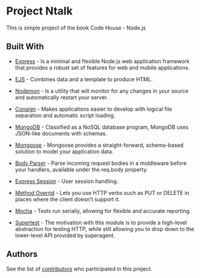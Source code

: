 # Project Ntalk

This is simple project of the book Code House - Node.js

## Built With

* [Express](http://expressjs.com/) - Is a minimal and flexible Node.js web application framework that provides a robust set of features for web and mobile applications.

* [EJS](http://www.embeddedjs.com/) - Combines data and a template to produce HTML.

* [Nodemon](https://nodemon.io/) - Is a utility that will monitor for any changes in your source and automatically restart your server.

* [Consign](https://github.com/jarradseers/consign) - Makes applications easier to develop with logical file separation and automatic script loading.

* [MongoDB](https://www.mongodb.com/) - Classified as a NoSQL database program, MongoDB uses JSON-like documents with schemas.

* [Mongoose](http://mongoosejs.com/) - Mongoose provides a straight-forward, schema-based solution to model your application data.

* [Body Parser](https://github.com/expressjs/body-parser) - Parse incoming request bodies in a middleware before your handlers, available under the req.body property.

* [Express Session](https://github.com/expressjs/session) - User session handling.

* [Method Overrid](https://github.com/expressjs/method-override) - Lets you use HTTP verbs such as PUT or DELETE in places where the client doesn't support it.

* [Mocha](https://mochajs.org/) - Tests run serially, allowing for flexible and accurate reporting.

* [Supertest](https://github.com/visionmedia/supertest) - The motivation with this module is to provide a high-level abstraction for testing HTTP, while still allowing you to drop down to the lower-level API provided by superagent.

## Authors

See the list of [contributors](https://github.com/daniloalmeidapb/project-exploring-api-and-library-java/graphs/contributors) who participated in this project.